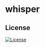 # whisper

## License

[![License][license-src]][license-href]

[license-src]: https://badgen.net/badge/license/MIT
[license-href]: LICENSE.md
